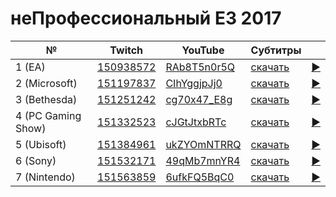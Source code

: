 # неПрофессиональный E3 2017

| № | Twitch | YouTube | Субтитры | |
| --- | --- | --- | --- | --- |
| 1 (EA) | [150938572](https://www.twitch.tv/videos/150938572) | [RAb8T5n0r5Q](https://www.youtube.com/watch?v=RAb8T5n0r5Q) | [скачать](../chats/v150938572.ass) | [▶](../src/player.html?v=RAb8T5n0r5Q&s=150938572) |
| 2 (Microsoft) | [151197837](https://www.twitch.tv/videos/151197837) | [CIhYggjpJj0](https://www.youtube.com/watch?v=CIhYggjpJj0) | [скачать](../chats/v151197837.ass) | [▶](../src/player.html?v=CIhYggjpJj0&s=151197837) |
| 3 (Bethesda) | [151251242](https://www.twitch.tv/videos/151251242) | [cg70x47_E8g](https://www.youtube.com/watch?v=cg70x47_E8g) | [скачать](../chats/v151251242.ass) | [▶](../src/player.html?v=cg70x47_E8g&s=151251242) |
| 4 (PC Gaming Show) | [151332523](https://www.twitch.tv/videos/151332523) | [cJGtJtxbRTc](https://www.youtube.com/watch?v=cJGtJtxbRTc) | [скачать](../chats/v151332523.ass) | [▶](../src/player.html?v=cJGtJtxbRTc&s=151332523) |
| 5 (Ubisoft) | [151384961](https://www.twitch.tv/videos/151384961) | [ukZYOmNTRRQ](https://www.youtube.com/watch?v=ukZYOmNTRRQ) | [скачать](../chats/v151384961.ass) | [▶](../src/player.html?v=ukZYOmNTRRQ&s=151384961) |
| 6 (Sony) | [151532171](https://www.twitch.tv/videos/151532171) | [49qMb7mnYR4](https://www.youtube.com/watch?v=49qMb7mnYR4) | [скачать](../chats/v151532171.ass) | [▶](../src/player.html?v=49qMb7mnYR4&s=151532171) |
| 7 (Nintendo) | [151563859](https://www.twitch.tv/videos/151563859) | [6ufkFQ5BqC0](https://www.youtube.com/watch?v=6ufkFQ5BqC0) | [скачать](../chats/v151563859.ass) | [▶](../src/player.html?v=6ufkFQ5BqC0&s=151563859) |
